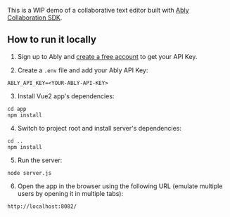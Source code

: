 This is a WIP demo of a collaborative text editor built with [Ably Collaboration SDK](https://github.com/ably-labs/spaces).

## How to run it locally

1. Sign up to Ably and [create a free account](https://ably.com/sign-up) to get your API Key.

2. Create a `.env` file and add your Ably API Key:

```
ABLY_API_KEY=<YOUR-ABLY-API-KEY>
```

3. Install Vue2 app's dependencies:

```
cd app
npm install
```

4. Switch to project root and install server's dependencies:

```
cd ..
npm install
```

5. Run the server:

```
node server.js
```

6. Open the app in the browser using the following URL (emulate multiple users by opening it in multiple tabs):

```
http://localhost:8082/
```
